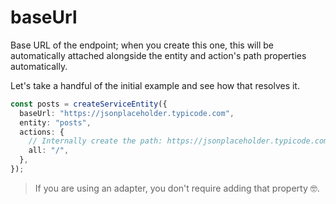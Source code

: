 # baseUrl

Base URL of the endpoint; when you create this one, this will be automatically attached alongside the entity and action's path properties automatically.

Let's take a handful of the initial example and see how that resolves it.

```ts
const posts = createServiceEntity({
  baseUrl: "https://jsonplaceholder.typicode.com",
  entity: "posts",
  actions: {
    // Internally create the path: https://jsonplaceholder.typicode.com/posts/
    all: "/",
  },
});
```

> If you are using an adapter, you don't require adding that property 🤓.
